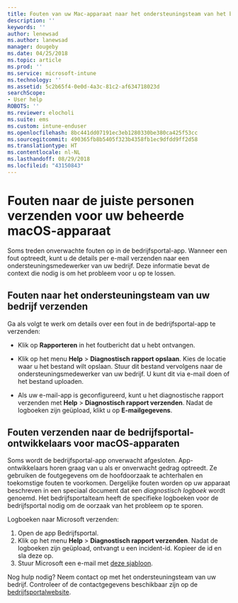 ```yaml
---
title: Fouten van uw Mac-apparaat naar het ondersteuningsteam van het bedrijf verzenden | Microsoft Docs
description: ''
keywords: ''
author: lenewsad
ms.author: lanewsad
manager: dougeby
ms.date: 04/25/2018
ms.topic: article
ms.prod: ''
ms.service: microsoft-intune
ms.technology: ''
ms.assetid: 5c2b65f4-0e0d-4a3c-81c2-af634718023d
searchScope:
- User help
ROBOTS: ''
ms.reviewer: elocholi
ms.suite: ems
ms.custom: intune-enduser
ms.openlocfilehash: 8bc441dd07191ec3eb1280330be380ca425f53cc
ms.sourcegitcommit: 490365fb8b5405f323b4358fb1ec9dfdd9ff2d58
ms.translationtype: HT
ms.contentlocale: nl-NL
ms.lasthandoff: 08/29/2018
ms.locfileid: "43150843"
---
```

# <a name="submit-errors-to-the-right-people-for-your-managed-macos-device"></a>Fouten naar de juiste personen verzenden voor uw beheerde macOS-apparaat

Soms treden onverwachte fouten op in de bedrijfsportal-app. Wanneer een fout optreedt, kunt u de details per e-mail verzenden naar een ondersteuningsmedewerker van uw bedrijf. Deze informatie bevat de context die nodig is om het probleem voor u op te lossen.

## <a name="send-errors-to-your-company-support"></a>Fouten naar het ondersteuningsteam van uw bedrijf verzenden

Ga als volgt te werk om details over een fout in de bedrijfsportal-app te verzenden:

-   Klik op **Rapporteren** in het foutbericht dat u hebt ontvangen.

-   Klik op het menu **Help** > **Diagnostisch rapport opslaan**. Kies de locatie waar u het bestand wilt opslaan. Stuur dit bestand vervolgens naar de ondersteuningsmedewerker van uw bedrijf. U kunt dit via e-mail doen of het bestand uploaden.

-   Als uw e-mail-app is geconfigureerd, kunt u het diagnostische rapport verzenden met **Help** > **Diagnostisch rapport verzenden**. Nadat de logboeken zijn geüpload, klikt u op **E-mailgegevens**.

## <a name="send-errors-to-the-company-portal-developers-for-macos-devices"></a>Fouten verzenden naar de bedrijfsportal-ontwikkelaars voor macOS-apparaten

Soms wordt de bedrijfsportal-app onverwacht afgesloten. App-ontwikkelaars horen graag van u als er onverwacht gedrag optreedt. Ze gebruiken de foutgegevens om de hoofdoorzaak te achterhalen en toekomstige fouten te voorkomen. Dergelijke fouten worden op uw apparaat beschreven in een speciaal document dat een _diagnostisch logboek_ wordt genoemd. Het bedrijfsportalteam heeft de specifieke logboeken voor de bedrijfsportal nodig om de oorzaak van het probleem op te sporen.

Logboeken naar Microsoft verzenden:

1.  Open de app Bedrijfsportal.
2.  Klik op het menu **Help** > **Diagnostisch rapport verzenden**.  Nadat de logboeken zijn geüpload, ontvangt u een incident-id. Kopieer de id en sla deze op.
3.  Stuur Microsoft een e-mail met <a href="mailto:IntuneCPiOSfeedback@microsoft.com?subject=My Company Portal App Closed Unexpectedly&body=Paste your incident ID and describe the incident here.">deze sjabloon</a>.

Nog hulp nodig? Neem contact op met het ondersteuningsteam van uw bedrijf. Controleer of de contactgegevens beschikbaar zijn op de [bedrijfsportalwebsite](https://go.microsoft.com/fwlink/?linkid=2010980).
